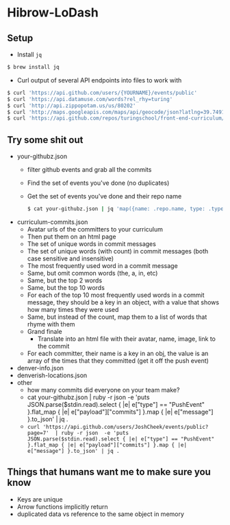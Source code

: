 Hibrow-LoDash
=============

Setup
-----

* Install `jq`

```sh
$ brew install jq
```

* Curl output of several API endpoints into files to work with

```sh
$ curl 'https://api.github.com/users/{YOURNAME}/events/public'                     > your-githubz.json
$ curl 'https://api.datamuse.com/words?rel_rhy=turing'                             > words-that-rhyme-with-turing.json
$ curl 'http://api.zippopotam.us/us/80202'                                         > denver-info.json
$ curl 'http://maps.googleapis.com/maps/api/geocode/json?latlng=39.7491,-104.9946' > denverish-locations.json
$ curl 'https://api.github.com/repos/turingschool/front-end-curriculum/commits'    > curriculum-commits.json
```

Try some shit out
-----------------

* your-githubz.json
  * filter github events and grab all the commits
  * Find the set of events you've done (no duplicates)
  * Get the set of events you've done and their repo name

    ```sh
    $ cat your-githubz.json | jq 'map({name: .repo.name, type: .type})'
    ```
* curriculum-commits.json
  * Avatar urls of the committers to your curriculum
  * Then put them on an html page
  * The set of unique words in commit messages
  * The set of unique words (with count) in commit messages (both case sensitive and insensitive)
  * The most frequently used word in a commit message
  * Same, but omit common words (the, a, in, etc)
  * Same, but the top 2 words
  * Same, but the top 10 words
  * For each of the top 10 most frequently used words in a commit message, they should be a key in an object, with a value that shows how many times they were used
  * Same, but instead of the count, map them to a list of words that rhyme with them
  * Grand finale
    * Translate into an html file with their avatar, name, image, link to the commit
  * For each committer, their name is a key in an obj, the value is an array of the times that they committed (get it off the push event)
* denver-info.json
* denverish-locations.json
* other
  * how many commits did everyone on your team make?
  * cat your-githubz.json | ruby -r json  -e 'puts JSON.parse($stdin.read).select { |e| e["type"] == "PushEvent" }.flat_map { |e| e["payload"]["commits"] }.map { |e| e["message"] }.to_json' |  jq .
  * `curl 'https://api.github.com/users/JoshCheek/events/public?page=7'  | ruby -r json  -e 'puts JSON.parse($stdin.read).select { |e| e["type"] == "PushEvent" }.flat_map { |e| e["payload"]["commits"] }.map { |e| e["message"] }.to_json' | jq .`

Things that humans want me to make sure you know
------------------------------------------------

* Keys are unique
* Arrow functions implicitly return
* duplicated data vs reference to the same object in memory
